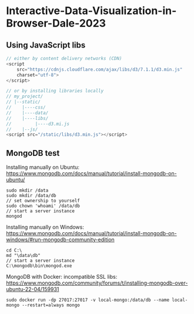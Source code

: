 # Interactive-Data-Visualization-in-Browser-Dale-2023

## Using JavaScript libs
```javascript
// either by content delivery networks (CDN)
<script
    src="https://cdnjs.cloudflare.com/ajax/libs/d3/7.1.1/d3.min.js"
    charset="utf-8">
</script>

// or by installing libraries locally
// my_project/
// |--static/
//    |----css/
//    |----data/
//    |----libs/
//         |----d3.mi.js
//    |--js/
<script src="/static/libs/d3.min.js"></script>
```

## MongoDB test
Installing manually on Ubuntu:
https://www.mongodb.com/docs/manual/tutorial/install-mongodb-on-ubuntu/
```commandline
sudo mkdir /data
sudo mkdir /data/db
// set ownership to yourself
sudo chown 'whoami' /data/db
// start a server instance
mongod
```
Installing manually on Windows:
https://www.mongodb.com/docs/manual/tutorial/install-mongodb-on-windows/#run-mongodb-community-edition
```commandline
cd C:\
md "\data\db"
// start a server instance
C:\mongodb\bin\mongod.exe
```
MongoDB with Docker: incompatible SSL libs: https://www.mongodb.com/community/forums/t/installing-mongodb-over-ubuntu-22-04/159931
```commandline
sudo docker run -dp 27017:27017 -v local-mongo:/data/db --name local-mongo --restart=always mongo
```